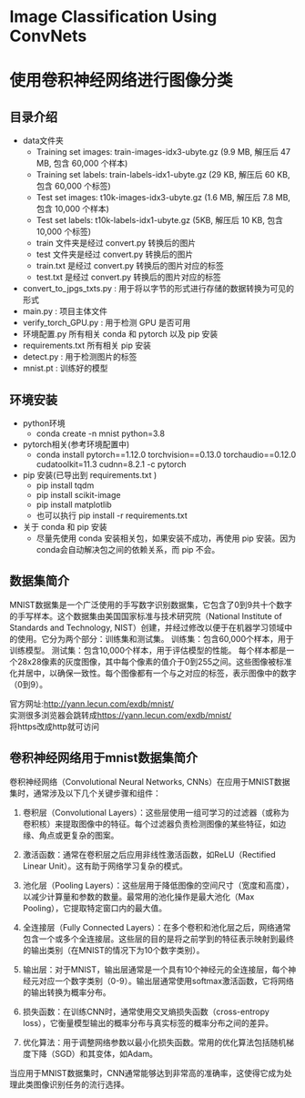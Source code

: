 # Image Classification Using ConvNets
# 使用卷积神经网络进行图像分类

## 目录介绍
- data文件夹
  - Training set images: train-images-idx3-ubyte.gz (9.9 MB, 解压后 47 MB, 包含 60,000 个样本)
  - Training set labels: train-labels-idx1-ubyte.gz (29 KB, 解压后 60 KB, 包含 60,000 个标签)
  - Test set images: t10k-images-idx3-ubyte.gz (1.6 MB, 解压后 7.8 MB, 包含 10,000 个样本)
  - Test set labels: t10k-labels-idx1-ubyte.gz (5KB, 解压后 10 KB, 包含 10,000 个标签)
  - train 文件夹是经过 convert.py 转换后的图片
  - test 文件夹是经过 convert.py 转换后的图片
  - train.txt 是经过 convert.py 转换后的图片对应的标签
  - test.txt 是经过 convert.py 转换后的图片对应的标签
- convert_to_jpgs_txts.py : 用于将以字节的形式进行存储的数据转换为可见的形式
- main.py : 项目主体文件
- verify_torch_GPU.py : 用于检测 GPU 是否可用
- 环境配置.py 所有相关 conda 和 pytorch 以及 pip 安装
- requirements.txt 所有相关 pip 安装
- detect.py : 用于检测图片的标签
- mnist.pt : 训练好的模型

## 环境安装
- python环境
  - conda create -n mnist python=3.8
- pytorch相关(参考环境配置中)
  - conda install pytorch==1.12.0 torchvision==0.13.0 torchaudio==0.12.0 cudatoolkit=11.3 cudnn=8.2.1 -c pytorch
- pip 安装(已导出到 requirements.txt ) 
  - pip install tqdm
  - pip install scikit-image
  - pip install matplotlib
  - 也可以执行 pip install -r requirements.txt 
- 关于 conda 和 pip 安装
  - 尽量先使用 conda 安装相关包，如果安装不成功，再使用 pip 安装。因为conda会自动解决包之间的依赖关系，而 pip 不会。

## 数据集简介
MNIST数据集是一个广泛使用的手写数字识别数据集，它包含了0到9共十个数字的手写样本。这个数据集由美国国家标准与技术研究院（National Institute of Standards and Technology, NIST）创建，并经过修改以便于在机器学习领域中的使用。它分为两个部分：训练集和测试集。
训练集：包含60,000个样本，用于训练模型。
测试集：包含10,000个样本，用于评估模型的性能。
每个样本都是一个28x28像素的灰度图像，其中每个像素的值介于0到255之间。这些图像被标准化并居中，以确保一致性。每个图像都有一个与之对应的标签，表示图像中的数字（0到9）。  

官方网址:<http://yann.lecun.com/exdb/mnist/>  
实测很多浏览器会跳转成<https://yann.lecun.com/exdb/mnist/>  
将https改成http就可访问

## 卷积神经网络用于mnist数据集简介
卷积神经网络（Convolutional Neural Networks, CNNs）在应用于MNIST数据集时，通常涉及以下几个关键步骤和组件：

1. 卷积层（Convolutional Layers）：这些层使用一组可学习的过滤器（或称为卷积核）来提取图像中的特征。每个过滤器负责检测图像的某些特征，如边缘、角点或更复杂的图案。

2. 激活函数：通常在卷积层之后应用非线性激活函数，如ReLU（Rectified Linear Unit）。这有助于网络学习复杂的模式。

3. 池化层（Pooling Layers）：这些层用于降低图像的空间尺寸（宽度和高度），以减少计算量和参数的数量。最常用的池化操作是最大池化（Max Pooling），它提取特定窗口内的最大值。

4. 全连接层（Fully Connected Layers）：在多个卷积和池化层之后，网络通常包含一个或多个全连接层。这些层的目的是将之前学到的特征表示映射到最终的输出类别（在MNIST的情况下为10个数字类别）。

5. 输出层：对于MNIST，输出层通常是一个具有10个神经元的全连接层，每个神经元对应一个数字类别（0-9）。输出层通常使用softmax激活函数，它将网络的输出转换为概率分布。

6. 损失函数：在训练CNN时，通常使用交叉熵损失函数（cross-entropy loss），它衡量模型输出的概率分布与真实标签的概率分布之间的差异。

7. 优化算法：用于调整网络参数以最小化损失函数。常用的优化算法包括随机梯度下降（SGD）和其变体，如Adam。

当应用于MNIST数据集时，CNN通常能够达到非常高的准确率，这使得它成为处理此类图像识别任务的流行选择。

